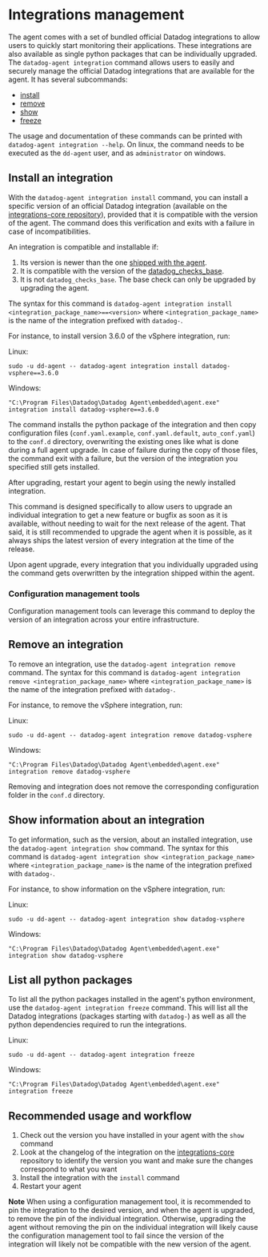 # Integrations management

The agent comes with a set of bundled official Datadog integrations to allow users to quickly start monitoring their applications.
These integrations are also available as single python packages that can be individually upgraded.
The `datadog-agent integration` command allows users to easily and securely manage the official Datadog integrations that are available for the agent.
It has several subcommands:
 - [install](#install-an-integration)
 - [remove](#remove-an-integration)
 - [show](#show-information-about-an-integration)
 - [freeze](#list-all-python-packages)

The usage and documentation of these commands can be printed with `datadog-agent integration --help`.
On linux, the command needs to be executed as the `dd-agent` user, and as `administrator` on windows.

## Install an integration

With the `datadog-agent integration install` command, you can install a specific version of an official Datadog integration (available on the [integrations-core repository][1]), provided that it is compatible with the version of the agent. The command does this verification and exits with a failure in case of incompatibilities.

An integration is compatible and installable if:
 1. Its version is newer than the one [shipped with the agent][2].
 1. It is compatible with the version of the [datadog_checks_base][3].
 1. It is not `datadog_checks_base`. The base check can only be upgraded by upgrading the agent.

The syntax for this command is `datadog-agent integration install <integration_package_name>==<version>` where `<integration_package_name>` is the name of the integration prefixed with `datadog-`.

For instance, to install version 3.6.0 of the vSphere integration, run:

Linux:
```
sudo -u dd-agent -- datadog-agent integration install datadog-vsphere==3.6.0
```
Windows:
```
"C:\Program Files\Datadog\Datadog Agent\embedded\agent.exe" integration install datadog-vsphere==3.6.0
```

The command installs the python package of the integration and then copy configuration files (`conf.yaml.example`, `conf.yaml.default`, `auto_conf.yaml`) to the `conf.d` directory, overwriting the existing ones like what is done during a full agent upgrade.
In case of failure during the copy of those files, the command exit with a failure, but the version of the integration you specified still gets installed.

After upgrading, restart your agent to begin using the newly installed integration.

This command is designed specifically to allow users to upgrade an individual integration to get a new feature or bugfix as soon as it is available, without needing to wait for the next release of the agent.
That said, it is still recommended to upgrade the agent when it is possible, as it always ships the latest version of every integration at the time of the release.

Upon agent upgrade, every integration that you individually upgraded using the command gets overwritten by the integration shipped within the agent.

### Configuration management tools

Configuration management tools can leverage this command to deploy the version of an integration across your entire infrastructure.


## Remove an integration

To remove an integration, use the `datadog-agent integration remove` command.
The syntax for this command is `datadog-agent integration remove <integration_package_name>` where `<integration_package_name>` is the name of the integration prefixed with `datadog-`.

For instance, to remove the vSphere integration, run:

Linux:
```
sudo -u dd-agent -- datadog-agent integration remove datadog-vsphere
```
Windows:
```
"C:\Program Files\Datadog\Datadog Agent\embedded\agent.exe" integration remove datadog-vsphere
```

Removing and integration does not remove the corresponding configuration folder in the `conf.d` directory.

## Show information about an integration

To get information, such as the version, about an installed integration, use the `datadog-agent integration show` command.
The syntax for this command is `datadog-agent integration show <integration_package_name>` where `<integration_package_name>` is the name of the integration prefixed with `datadog-`.

For instance, to show information on the vSphere integration, run:

Linux:
```
sudo -u dd-agent -- datadog-agent integration show datadog-vsphere
```
Windows:
```
"C:\Program Files\Datadog\Datadog Agent\embedded\agent.exe" integration show datadog-vsphere
```

## List all python packages

To list all the python packages installed in the agent's python environment, use the `datadog-agent integration freeze` command.
This will list all the Datadog integrations (packages starting with `datadog-`) as well as all the python dependencies required to run the integrations.

Linux:
```
sudo -u dd-agent -- datadog-agent integration freeze
```
Windows:
```
"C:\Program Files\Datadog\Datadog Agent\embedded\agent.exe" integration freeze
```

## Recommended usage and workflow

1. Check out the version you have installed in your agent with the `show` command
1. Look at the changelog of the integration on the [integrations-core][1] repository to identify the version you want and make sure the changes correspond to what you want
1. Install the integration with the `install` command
1. Restart your agent

**Note** When using a configuration management tool, it is recommended to pin the integration to the desired version, and when the agent is upgraded, to remove the pin of the individual integration.
Otherwise, upgrading the agent without removing the pin on the individual integration will likely cause the configuration management tool to fail since the version of the integration will likely not be compatible with the new version of the agent.


[1]: https://github.com/DataDog/integrations-core
[2]: https://github.com/DataDog/integrations-core/blob/master/AGENT_INTEGRATIONS.md
[3]: https://github.com/DataDog/integrations-core/tree/master/datadog_checks_base
